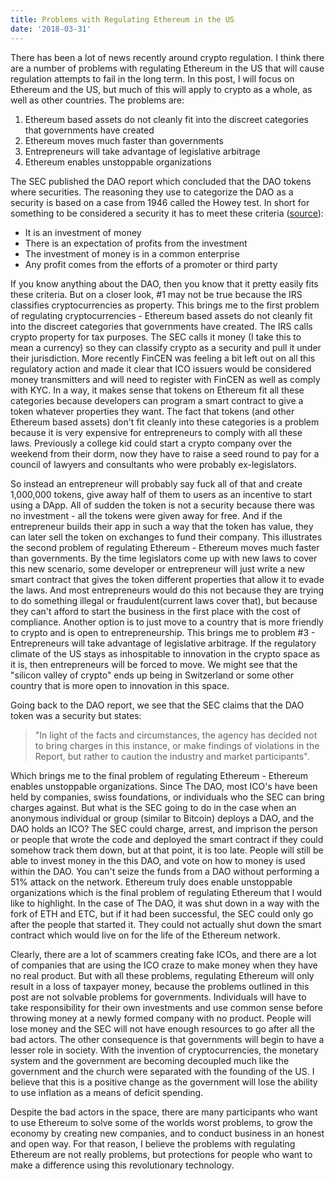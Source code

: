```yaml
---
title: Problems with Regulating Ethereum in the US
date: '2018-03-31'
---
```


There has been a lot of news recently around crypto regulation. I think there are a number of problems with regulating Ethereum in the US that will cause regulation attempts to fail in the long term. In this post, I will focus on Ethereum and the US, but much of this will apply to crypto as a whole, as well as other countries. The problems are:

1. Ethereum based assets do not cleanly fit into the discreet categories that governments have created
2. Ethereum moves much faster than governments
3. Entrepreneurs will take advantage of legislative arbitrage
4. Ethereum enables unstoppable organizations

The SEC published the DAO report which concluded that the DAO tokens where securities. The reasoning they use to categorize the DAO as a security is based on a case from 1946 called the Howey test. In short for something to be considered a security it has to meet these criteria ([source](http://consumer.findlaw.com/securities-law/what-is-the-howey-test.html)):

- It is an investment of money
- There is an expectation of profits from the investment
- The investment of money is in a common enterprise
- Any profit comes from the efforts of a promoter or third party

If you know anything about the DAO, then you know that it pretty easily fits these criteria. But on a closer look, #1 may not be true because the IRS classifies cryptocurrencies as property. This brings me to the first problem of regulating cryptocurrencies - Ethereum based assets do not cleanly fit into the discreet categories that governments have created. The IRS calls crypto property for tax purposes. The SEC calls it money (I take this to mean a currency) so they can classify crypto as a security and pull it under their jurisdiction. More recently FinCEN was feeling a bit left out on all this regulatory action and made it clear that ICO issuers would be considered money transmitters and will need to register with FinCEN as well as comply with KYC. In a way, it makes sense that tokens on Ethereum fit all these categories because developers can program a smart contract to give a token whatever properties they want. The fact that tokens (and other Ethereum based assets) don't fit cleanly into these categories is a problem because it is very expensive for entrepreneurs to comply with all these laws. Previously a college kid could start a crypto company over the weekend from their dorm, now they have to raise a seed round to pay for a council of lawyers and consultants who were probably ex-legislators.

So instead an entrepreneur will probably say fuck all of that and create 1,000,000 tokens, give away half of them to users as an incentive to start using a DApp. All of sudden the token is not a security because there was no investment - all the tokens were given away for free. And if the entrepreneur builds their app in such a way that the token has value, they can later sell the token on exchanges to fund their company. This illustrates the second problem of regulating Ethereum - Ethereum moves much faster than governments. By the time legislators come up with new laws to cover this new scenario, some developer or entrepreneur will just write a new smart contract that gives the token different properties that allow it to evade the laws. And most entrepreneurs would do this not because they are trying to do something illegal or fraudulent(current laws cover that), but because they can't afford to start the business in the first place with the cost of compliance. Another option is to just move to a country that is more friendly to crypto and is open to entrepreneurship. This brings me to problem #3 - Entrepreneurs will take advantage of legislative arbitrage. If the regulatory climate of the US stays as inhospitable to innovation in the crypto space as it is, then entrepreneurs will be forced to move. We might see that the "silicon valley of crypto" ends up being in Switzerland or some other country that is more open to innovation in this space.

Going back to the DAO report, we see that the SEC claims that the DAO token was a security but states:

> "In light of the facts and circumstances, the agency has decided not to bring charges in this instance, or make findings of violations in the Report, but rather to caution the industry and market participants".

Which brings me to the final problem of regulating Ethereum - Ethereum enables unstoppable organizations. Since The DAO, most ICO's have been held by companies, swiss foundations, or individuals who the SEC can bring charges against. But what is the SEC going to do in the case when an anonymous individual or group (similar to Bitcoin) deploys a DAO, and the DAO holds an ICO? The SEC could charge, arrest, and imprison the person or people that wrote the code and deployed the smart contract if they could somehow track them down, but at that point, it is too late. People will still be able to invest money in the this DAO, and vote on how to money is used within the DAO. You can't seize the funds from a DAO without performing a 51% attack on the network. Ethereum truly does enable unstoppable organizations which is the final problem of regulating Ethereum that I would like to highlight. In the case of The DAO, it was shut down in a way with the fork of ETH and ETC, but if it had been successful, the SEC could only go after the people that started it. They could not actually shut down the smart contract which would live on for the life of the Ethereum network.

Clearly, there are a lot of scammers creating fake ICOs, and there are a lot of companies that are using the ICO craze to make money when they have no real product. But with all these problems, regulating Ethereum will only result in a loss of taxpayer money, because the problems outlined in this post are not solvable problems for governments. Individuals will have to take responsibility for their own investments and use common sense before throwing money at a newly formed company with no product. People will lose money and the SEC will not have enough resources to go after all the bad actors. The other consequence is that governments will begin to have a lesser role in society. With the invention of cryptocurrencies, the monetary system and the government are becoming decoupled much like the government and the church were separated with the founding of the US. I believe that this is a positive change as the government will lose the ability to use inflation as a means of deficit spending.

Despite the bad actors in the space, there are many participants who want to use Ethereum to solve some of the worlds worst problems, to grow the economy by creating new companies, and to conduct business in an honest and open way. For that reason, I believe the problems with regulating Ethereum are not really problems, but protections for people who want to make a difference using this revolutionary technology.
